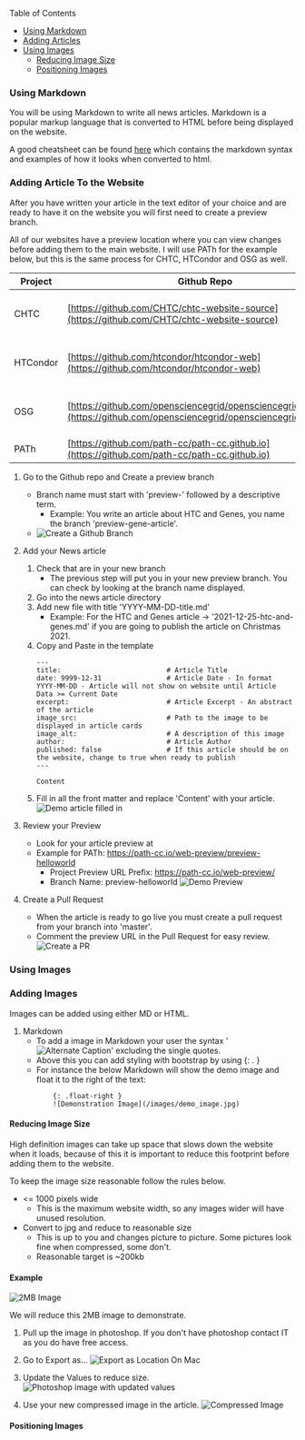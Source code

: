 Table of Contents
- [Using Markdown](#using-markdown)
- [Adding Articles](#adding-article-to-the-website)
- [Using Images](#using-images)
    - [Reducing Image Size](#reducing-image-size)
    - [Positioning Images](#positioning-images)   

### Using Markdown

You will be using Markdown to write all news articles. Markdown is a popular markup
language that is converted to HTML before being displayed on the website.

A good cheatsheet can be found [here](https://github.com/adam-p/markdown-here/wiki/Markdown-Cheatsheet) which contains
the markdown syntax and examples of how it looks when converted to html.

### Adding Article To the Website

After you have written your article in the text editor of your choice and are ready to have it on the website you will first need to create a preview branch.

All of our websites have a preview location where you can view changes before adding them to the main website. I will use PATh for the example below, but this is the same process for CHTC, HTCondor and OSG as well.

| Project  | Github Repo                                                                                                                  | Preview URL Prefix                                                                   |
|----------|------------------------------------------------------------------------------------------------------------------------------|--------------------------------------------------------------------------------------|
| CHTC     | [https://github.com/CHTC/chtc-website-source](https://github.com/CHTC/chtc-website-source)                                   | [https://chtc.github.io/web-preview/](https://chtc.github.io/web-preview/)           |
| HTCondor | [https://github.com/htcondor/htcondor-web](https://github.com/htcondor/htcondor-web)                                         | [https://htcondor.com/web-preview/](https://htcondor.com/web-preview/)               |
| OSG      | [https://github.com/opensciencegrid/opensciencegrid.github.io](https://github.com/opensciencegrid/opensciencegrid.github.io) | [https://opensciencegrid.org/web-preview/](https://opensciencegrid.org/web-preview/) |
| PATh     | [https://github.com/path-cc/path-cc.github.io](https://github.com/path-cc/path-cc.github.io)                                 | [https://path-cc.io/web-preview/](https://path-cc.io/web-preview/)                   |

1. Go to the Github repo and Create a preview branch
    - Branch name must start with 'preview-' followed by a descriptive term.
        - Example: You write an article about HTC and Genes, you name the branch 'preview-gene-article'.
    - ![Create a Github Branch](static/images/create_preview_branch.jpg)

2. Add your News article
    1. Check that are in your new branch
        - The previous step will put you in your new preview branch. You can check by looking at the branch name displayed.
    2. Go into the news article directory
    3. Add new file with title 'YYYY-MM-DD-title.md'
        - Example: For the HTC and Genes article -> '2021-12-25-htc-and-genes.md' if you are going to publish the article on Christmas 2021.
    4. Copy and Paste in the template
         ```
         ---
         title:                          # Article Title
         date: 9999-12-31                # Article Date - In format YYYY-MM-DD - Article will not show on website until Article Data >= Current Date
         excerpt:                        # Article Excerpt - An abstract of the article
         image_src:                      # Path to the image to be displayed in article cards
         image_alt:                      # A description of this image
         author:                         # Article Author
         published: false                # If this article should be on the website, change to true when ready to publish
         --- 
         
         Content
         ```
    5. Fill in all the front matter and replace 'Content' with your article.
       ![Demo article filled in](static/images/add-article.png)

3. Review your Preview
    - Look for your article preview at <Project Preview URL Prefix><branch-name>
    - Example for PATh: https://path-cc.io/web-preview/preview-helloworld
        - Project Preview URL Prefix: https://path-cc.io/web-preview/
        - Branch Name: preview-helloworld
          ![Demo Preview](static/images/preview-demo.png)

4. Create a Pull Request
    - When the article is ready to go live you must create a pull request from your branch into 'master'.
    - Comment the preview URL in the Pull Request for easy review.
      ![Create a PR](static/images/create_a_pr.jpg)

### Using Images
    
### Adding Images
    
Images can be added using either MD or HTML.
    
1. Markdown
    - To add a image in Markdown your user the syntax '![Alternate Caption](/image/path)' excluding the single quotes.
    - Above this you can add styling with bootstrap by using {: .<class-name> }
    - For instance the below Markdown will show the demo image and float it to the right of the text:
        ```
            {: .float-right }
            ![Demonstration Image](/images/demo_image.jpg)
        ```
    
    

    
#### Reducing Image Size

High definition images can take up space that slows down the website when it loads, because of this it is important to reduce this footprint before adding them to the website.

To keep the image size reasonable follow the rules below.

- <= 1000 pixels wide
    - This is the maximum website width, so any images wider will have unused resolution.
- Convert to jpg and reduce to reasonable size
    - This is up to you and changes picture to picture. Some pictures look fine when compressed, some don't.
    - Reasonable target is ~200kb

#### Example

![2MB Image](static/images/demo_image.png)

We will reduce this 2MB image to demonstrate.

1. Pull up the image in photoshop. If you don't have photoshop contact IT as you do have free access.

2. Go to Export as...
   ![Export as Location On Mac](static/images/Export%20As.jpg)

3. Update the Values to reduce size.
   ![Photoshop image with updated values](static/images/demo_size_reduction.jpg)

4. Use your new compressed image in the article.
   ![Compressed Image](static/images/demo_image.jpg)
        
#### Positioning Images


      
